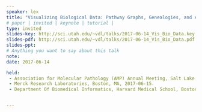 ```yaml
---
speaker: lex
title: "Visualizing Biological Data: Pathway Graphs, Genealogies, and Alternative Splicing"
# paper | invited | keynote | tutorial |
type: invited
slides-key: http://sci.utah.edu/~vdl/talks/2017-06-14_Vis_Bio_Data.key
slides-pdf: http://sci.utah.edu/~vdl/talks/2017-06-14_Vis_Bio_Data.pdf
slides-ppt:
# Anything you want to say about this talk
note:
date: 2017-06-14

held: 
 - Association for Molecular Pathology (AMP) Annual Meeting, Salt Lake City, UT, 2017-11-17.
 - Merck Research Laboratories, Boston, MA, 2017-06-15.
 - Department Of Biomedical Informatics, Harvard Medical School, Boston, MA, 2017-06-14.


---
```






